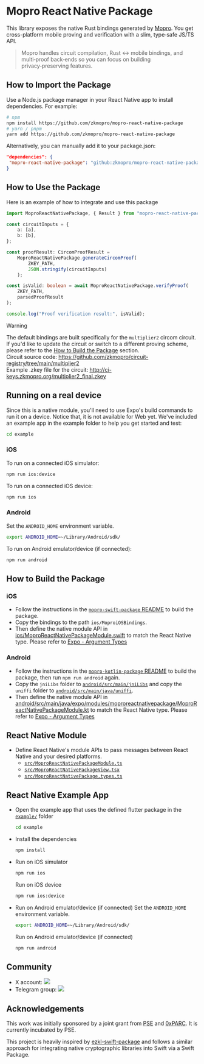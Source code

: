 # Mopro React Native Package

This library exposes the native Rust bindings generated by [Mopro](https://github.com/zkmopro/mopro). You get cross-platform mobile proving and verification with a slim, type‑safe JS/TS API.

> Mopro handles circuit compilation, Rust ↔︎ mobile bindings, and multi‑proof back‑ends so you can focus on building privacy‑preserving features.

## How to Import the Package

Use a Node.js package manager in your React Native app to install dependencies. For example:

```sh
# npm
npm install https://github.com/zkmopro/mopro-react-native-package
# yarn / pnpm
yarn add https://github.com/zkmopro/mopro-react-native-package
```

Alternatively, you can manually add it to your package.json:

```json
"dependencies": {
 "mopro-react-native-package": "github:zkmopro/mopro-react-native-package",
}
```

## How to Use the Package

Here is an example of how to integrate and use this package

```ts
import MoproReactNativePackage, { Result } from "mopro-react-native-package";

const circuitInputs = {
    a: [a],
    b: [b],
};

const proofResult: CircomProofResult =
    MoproReactNativePackage.generateCircomProof(
        ZKEY_PATH,
        JSON.stringify(circuitInputs)
    );

const isValid: boolean = await MoproReactNativePackage.verifyProof(
    ZKEY_PATH,
    parsedProofResult
);

console.log("Proof verification result:", isValid);
```

> [!WARNING]  
> The default bindings are built specifically for the `multiplier2` circom circuit. If you'd like to update the circuit or switch to a different proving scheme, please refer to the [How to Build the Package](#how-to-build-the-package) section.<br/>
> Circuit source code: https://github.com/zkmopro/circuit-registry/tree/main/multiplier2<br/>
> Example .zkey file for the circuit: http://ci-keys.zkmopro.org/multiplier2_final.zkey<br/>

## Running on a real device

Since this is a native module, you'll need to use Expo's build commands to run it on a device. Notice that, it is not available for Web yet.
We've included an example app in the example folder to help you get started and test:

```sh
cd example
```

### iOS

To run on a connected iOS simulator:

```sh
npm run ios:device
```

To run on a connected iOS device:

```sh
npm run ios
```

### Android

Set the `ANDROID_HOME` environment variable.

```sh
export ANDROID_HOME=~/Library/Android/sdk/
```

To run on Android emulator/device (if connected):

```sh
npm run android
```

## How to Build the Package

### iOS

- Follow the instructions in the [`mopro-swift-package` README](https://github.com/zkmopro/mopro-swift-package?tab=readme-ov-file#how-to-build-the-package) to build the package.
- Copy the bindings to the path `ios/MoproiOSBindings`.
- Then define the native module API in [ios/MoproReactNativePackageModule.swift](ios/MoproReactNativePackageModule.swift) to match the React Native type. Please refer to [Expo - Argument Types](https://docs.expo.dev/modules/module-api/#argument-types)

### Android

- Follow the instructions in the [`mopro-kotlin-package` README](https://github.com/zkmopro/mopro-kotlin-package?tab=readme-ov-file#how-to-build-the-package) to build the package, then run `npm run android` again.
- Copy the `jniLibs` folder to [`android/src/main/jniLibs`](android/src/main/jniLibs) and copy the `uniffi` folder to [`android/src/main/java/uniffi`](android/src/main/java/uniffi).
- Then define the native module API in [android/src/main/java/expo/modules/moproreactnativepackage/MoproReactNativePackageModule.kt](android/src/main/java/expo/modules/moproreactnativepackage/MoproReactNativePackageModule.kt) to match the React Native type. Please refer to [Expo - Argument Types](https://docs.expo.dev/modules/module-api/#argument-types)

## React Native Module

- Define React Native's module APIs to pass messages between React Native and your desired platforms.
    - [`src/MoproReactNativePackageModule.ts`](src/MoproReactNativePackageModule.ts)
    - [`src/MoproReactNativePackageView.tsx`](src/MoproReactNativePackageView.tsx)
    - [`src/MoproReactNativePackage.types.ts`](src/MoproReactNativePackage.types.ts)

## React Native Example App

- Open the example app that uses the defined flutter package in the [`example/`](example) folder

    ```sh
    cd example
    ```

- Install the dependencies
    ```sh
    npm install
    ```
- Run on iOS simulator
    ```sh
    npm run ios
    ```
    Run on iOS device
    ```sh
    npm run ios:device
    ```
- Run on Android emulator/device (if connected)
  Set the `ANDROID_HOME` environment variable.

    ```sh
    export ANDROID_HOME=~/Library/Android/sdk/
    ```

    Run on Android emulator/device (if connected)

    ```sh
    npm run android
    ```

## Community

- X account: <a href="https://twitter.com/zkmopro"><img src="https://img.shields.io/twitter/follow/zkmopro?style=flat-square&logo=x&label=zkmopro"></a>
- Telegram group: <a href="https://t.me/zkmopro"><img src="https://img.shields.io/badge/telegram-@zkmopro-blue.svg?style=flat-square&logo=telegram"></a>

## Acknowledgements

This work was initially sponsored by a joint grant from [PSE](https://pse.dev/) and [0xPARC](https://0xparc.org/). It is currently incubated by PSE.

This project is heavily inspired by [ezkl-swift-package](https://github.com/zkonduit/ezkl-swift-package) and follows a similar approach for integrating native cryptographic libraries into Swift via a Swift Package.
